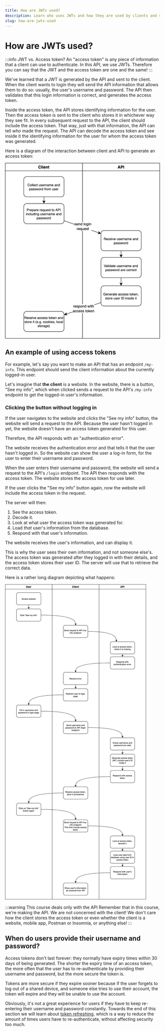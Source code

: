 ```yaml
---
title: How are JWTs used?
description: Learn who uses JWTs and how they are used by clients and servers to perform authentication.
slug: how-are-jwts-used
---
```


# How are JWTs used?

:::info JWT vs. Access token?
An "access token" is any piece of information that a client can use to authenticate. In this API, we use JWTs. Therefore you can say that the JWT and the access token are one and the same!
:::

We've learned that a JWT is generated by the API and sent to the client. When the client wants to login they will send the API information that allows them to do so: usually, the user's username and password. The API then validates that this login information is correct, and generates the access token.

Inside the access token, the API stores identifying information for the user. Then the access token is sent to the client who stores it in whichever way they see fit. In every subsequent request to the API, the client should include the access token. That way, just with that information, the API can tell _who_ made the request. The API can decode the access token and see inside it the identifying information for the user for whom the access token was generated.

Here is a diagram of the interaction between client and API to generate an access token:

<div style={{maxWidth: '600px'}}>

![Diagram showing the flow between client and server to generate an access token](./assets/access-token-flow.drawio.png)

</div>

## An example of using access tokens

For example, let's say you want to make an API that has an endpoint `/my-info`. This endpoint should send the client information about the currently logged-in user.

Let's imagine that **the client** is a website. In the website, there is a button, "See my info", which when clicked sends a request to the API's `/my-info` endpoint to get the logged-in user's information.

### Clicking the button without logging in

If the user navigates to the website and clicks the "See my info" button, the website will send a request to the API. Because the user hasn't logged in yet, the website doesn't have an access token generated for this user.

Therefore, the API responds with an "authentication error".

The website receives the authentication error and that tells it that the user hasn't logged in. So the website can show the user a log-in form, for the user to enter their username and password.

When the user enters their username and password, the website will send a request to the API's `/login` endpoint. The API then responds with the access token. The website stores the access token for use later.

If the user clicks the "See my info" button again, now the website will include the access token in the request.

The server will then:

1. See the access token.
2. Decode it.
3. Look at what user the access token was generated for.
4. Load _that_ user's information from the database.
5. Respond with that user's information.

The website receives the user's information, and can display it.

This is why the user sees their own information, and not someone else's. The access token was generated after they logged in with their details, and the access token stores their user ID. The server will use that to retrieve the correct data.

Here is a rather long diagram depicting what happens:

<div style={{maxWidth: '600px'}}>

![Diagram showing flow of data when user wants to load their information but aren't logged in](./assets/my-info-flow.drawio.png)

</div>

:::warning This course deals only with the API
Remember that in this course, we're making the API. We are not concerned with the client! We don't care how the client stores the access token or even whether the client is a website, mobile app, Postman or Insomnia, or anything else!
:::

## When do users provide their username and password?

Access tokens don't last forever: they normally have expiry times within 30 days of being generated. The shorter the expiry time of an access token, the more often that the user has to re-authenticate by providing their username and password, but the more secure the token is.

Tokens are more secure if they expire sooner because if the user forgets to log out of a shared device, and someone else tries to use their account, the token will expire and they will be unable to use the account.

Obviously, it's not a great experience for users if they have to keep re-entering their username and password constantly. Towards the end of this section we will learn about [token refreshing](../12_token_refreshing_flask_jwt_extended/README.md), which is a way to reduce the amount of times users have to re-authenticate, without affecting security too much.

